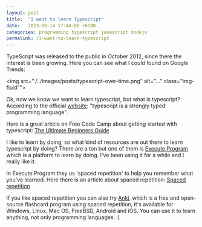 ```yaml
---
layout: post
title:  "I want to learn Typescript"
date:   2023-08-14 17:44:00 +0100
categories: programming typescript javascript nodejs 
permalink: /i-want-to-learn-typescript
---
```



TypeScript was released to the public in October 2012, since there the interest is been growing. Here you can see what I could found on Google Trends:



<img src="./../images/posts/typescript-over-time.png" alt="..." class="img-fluid"">




Ok, now we know we want to learn typescript, but what is typescript? According to the official [website](https://www.typescriptlang.org/): "typescript is a strongly typed programming language".


Here is a great article on Free Code Camp about getting started with typescript: [The Ultimate Beginners Guide](https://www.freecodecamp.org/news/learn-typescript-beginners-guide/)




I like to learn by doing, so what kind of resources are out there to learn typescript by doing? There are a ton but one of them is [Execute Program](https://www.executeprogram.com/) which is a platform to learn by doing. I've been using it for a while and I really like it.

In Execute Program they us 'spaced repetition' to help you remember what you've learned. Here there is an article about spaced repetition: [Spaced repetition](https://www.kpu.ca/sites/default/files/Learning%20Centres/Think_SpacedRepetition_LA.pdf)

If you like spaced repetition you can also try [Anki](https://apps.ankiweb.net/), which is a free and open-source flashcard program using spaced repetition, it's available for Windows, Linux, Mac OS, FreeBSD, Android and iOS. You can use it to learn anything, not only programming languages. :) 